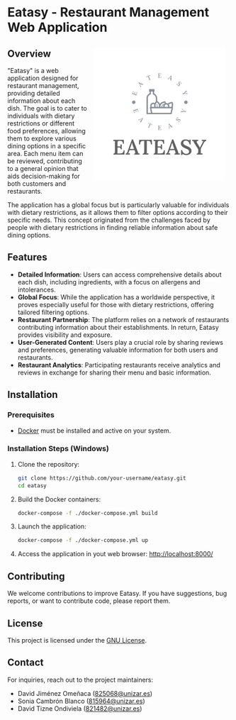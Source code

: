 # Eatasy - Restaurant Management Web Application 
<p align="right">
  <img src="main/static/main/images/logo-ES.png" align="right" style="padding: 10px; border-radius: 15px;" width="300"/>
</p>

## Overview
"Eatasy" is a web application designed for restaurant management, providing detailed information about each dish. The goal is to cater to individuals with dietary restrictions or different food preferences, allowing them to explore various dining options in a specific area. Each menu item can be reviewed, contributing to a general opinion that aids decision-making for both customers and restaurants.

The application has a global focus but is particularly valuable for individuals with dietary restrictions, as it allows them to filter options according to their specific needs. This concept originated from the challenges faced by people with dietary restrictions in finding reliable information about safe dining options.

## Features
- **Detailed Information**: Users can access comprehensive details about each dish, including ingredients, with a focus on allergens and intolerances.
- **Global Focus**: While the application has a worldwide perspective, it proves especially useful for those with dietary restrictions, offering tailored filtering options.
- **Restaurant Partnership**: The platform relies on a network of restaurants contributing information about their establishments. In return, Eatasy provides visibility and exposure.
- **User-Generated Content**: Users play a crucial role by sharing reviews and preferences, generating valuable information for both users and restaurants.
- **Restaurant Analytics**: Participating restaurants receive analytics and reviews in exchange for sharing their menu and basic information.

## Installation

### Prerequisites
- [Docker](https://www.docker.com/) must be installed and active on your system.

### Installation Steps (Windows)

1. Clone the repository:
   ```bash
   git clone https://github.com/your-username/eatasy.git
   cd eatasy
2. Build the Docker containers:
   ```bash
   docker-compose -f ./docker-compose.yml build
3. Launch the application:
   ```bash
   docker-compose -f ./docker-compose.yml up
4. Access the application in yout web browser:
   [http://localhost:8000/](http://localhost:8000/)
   
## Contributing
We welcome contributions to improve Eatasy. If you have suggestions, bug reports, or want to contribute code, please report them.

## License
This project is licensed under the [GNU License](LICENSE).

## Contact
For inquiries, reach out to the project maintainers:
- David Jiménez Omeñaca (825068@unizar.es)
- Sonia Cambrón Blanco (815964@unizar.es)
- David Tizne Ondiviela (821482@unizar.es)
